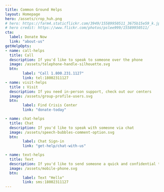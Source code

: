 ```yaml
---
title: Common Ground Helps
layout: Homepage
hero: /assets/crop_huh.png
# hero: https://farm4.staticflickr.com/3949/15589950511_3675b15e59_k.jpg
# hero credit: https://www.flickr.com/photos/pslee999/15589950511/
cta:
  label: Donate Now
  link: "about-us"
getHelpOpts:
- name: call-helps
  title: Call
  description: If you'd like to speak to someone over the phone
  image: /assets/telephone-handle-silhouette.svg
  btn: 
        label: "Call 1.800.231.1127"
        link: tel:18002311127
- name: visit-helps
  title : Visit
  description: If you need in-person support, check out our centers
  image: /assets/group-profile-users.svg
  btn: 
        label: Find Crisis Center
        link: "donate-today"

- name: chat-helps
  title: Chat
  description: If you'd like to speak with someone via chat
  image: /assets/speech-bubbles-comment-option.svg
  btn: 
        label: Chat Sign-in
        link: "get-help/chat-with-us"

- name: text-helps
  title: Text
  description: If you'd like to send someone a quick and confidential text
  image: /assets/mobile-phone.svg
  btn: 
        label: Text "Hello"
        link: sms:18002311127
---
```

